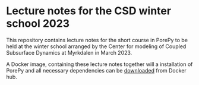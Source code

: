 # Lecture notes for the CSD winter school 2023 
This repository contains lecture notes for the short course in PorePy to be held at the winter school arranged by the
Center for modeling of Coupled Subsurface Dynamics at Myrkdalen in March 2023.

A Docker image, containing these lecture notes together will a installation of PorePy and all necessary dependencies can be
[downloaded](https://hub.docker.com/r/porepy/csd_winterschool) from Docker hub.
